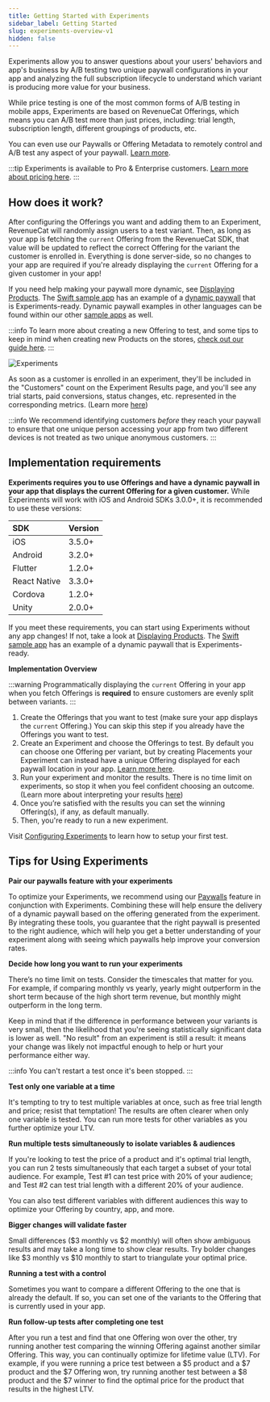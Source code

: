 ```yaml
---
title: Getting Started with Experiments
sidebar_label: Getting Started
slug: experiments-overview-v1
hidden: false
---
```


Experiments allow you to answer questions about your users' behaviors and app's business by A/B testing two unique paywall configurations in your app and analyzing the full subscription lifecycle to understand which variant is producing more value for your business.

While price testing is one of the most common forms of A/B testing in mobile apps, Experiments are based on RevenueCat Offerings, which means you can A/B test more than just prices, including: trial length, subscription length, different groupings of products, etc.

You can even use our Paywalls or Offering Metadata to remotely control and A/B test any aspect of your paywall. [Learn more](https://www.revenuecat.com/docs/offerings-guide#remotely-control-all-aspects-of-your-paywall).

:::tip
Experiments is available to Pro & Enterprise customers. [Learn more about pricing here](https://www.revenuecat.com/pricing/).
:::

## How does it work?

After configuring the Offerings you want and adding them to an Experiment, RevenueCat will randomly assign users to a test variant. Then, as long as your app is fetching the `current` Offering from the RevenueCat SDK, that value will be updated to reflect the correct Offering for the variant the customer is enrolled in. Everything is done server-side, so no changes to your app are required if you're already displaying the `current` Offering for a given customer in your app!

If you need help making your paywall more dynamic, see [Displaying Products](/getting-started/displaying-products). The [Swift sample app](https://github.com/RevenueCat/purchases-ios/tree/main/Examples) has an example of a [dynamic paywall](https://github.com/RevenueCat/purchases-ios/blob/main/Examples/MagicWeather/MagicWeather/Sources/Controllers/PaywallViewController.swift) that is Experiments-ready. Dynamic paywall examples in other languages can be found within our other [sample apps](https://www.revenuecat.com/docs/sample-apps) as well.

:::info
To learn more about creating a new Offering to test, and some tips to keep in mind when creating new Products on the stores, [check out our guide here](/tools/experiments-v1/creating-offerings-to-test).
:::

![Experiments](/docs_images/experiments/v1/experiments-learn.webp)

As soon as a customer is enrolled in an experiment, they'll be included in the "Customers" count on the Experiment Results page, and you'll see any trial starts, paid conversions, status changes, etc. represented in the corresponding metrics. (Learn more [here](/tools/experiments-v1/experiments-results-v1))

:::info
We recommend identifying customers _before_ they reach your paywall to ensure that one unique person accessing your app from two different devices is not treated as two unique anonymous customers.
:::

## Implementation requirements

**Experiments requires you to use Offerings and have a dynamic paywall in your app that displays the current Offering for a given customer.** While Experiments will work with iOS and Android SDKs 3.0.0+, it is recommended to use these versions:

| SDK          | Version |
| :----------- | :------ |
| iOS          | 3.5.0+  |
| Android      | 3.2.0+  |
| Flutter      | 1.2.0+  |
| React Native | 3.3.0+  |
| Cordova      | 1.2.0+  |
| Unity        | 2.0.0+  |

If you meet these requirements, you can start using Experiments without any app changes! If not, take a look at [Displaying Products](/getting-started/displaying-products). The [Swift sample app](https://github.com/RevenueCat/purchases-ios/tree/master/Examples/SwiftExample) has an example of a dynamic paywall that is Experiments-ready.

**Implementation Overview**

:::warning
Programmatically displaying the `current` Offering in your app when you fetch Offerings is **required** to ensure customers are evenly split between variants.
:::

1. Create the Offerings that you want to test (make sure your app displays the `current` Offering.) You can skip this step if you already have the Offerings you want to test.
2. Create an Experiment and choose the Offerings to test. By default you can choose one Offering per variant, but by creating Placements your Experiment can instead have a unique Offering displayed for each paywall location in your app. [Learn more here](https://www.revenuecat.com/docs/tools/experiments-v1/configuring-experiments-v1#using-placements-in-experiments).
3. Run your experiment and monitor the results. There is no time limit on experiments, so stop it when you feel confident choosing an outcome. (Learn more about interpreting your results [here](/tools/experiments-v1/experiments-results-v1))
4. Once you’re satisfied with the results you can set the winning Offering(s), if any, as default manually.
5. Then, you're ready to run a new experiment.

Visit [Configuring Experiments](https://www.revenuecat.com/docs/configuring-experiments-v1) to learn how to setup your first test.

## Tips for Using Experiments

**Pair our paywalls feature with your experiments**

To optimize your Experiments, we recommend using our [Paywalls](https://www.revenuecat.com/docs/tools/paywalls) feature in conjunction with Experiments. Combining these will help ensure the delivery of a dynamic paywall based on the offering generated from the experiment. By integrating these tools, you guarantee that the right paywall is presented to the right audience, which will help you get a better understanding of your experiment along with seeing which paywalls help improve your conversion rates.

**Decide how long you want to run your experiments**

There’s no time limit on tests. Consider the timescales that matter for you. For example, if comparing monthly vs yearly, yearly might outperform in the short term because of the high short term revenue, but monthly might outperform in the long term.

Keep in mind that if the difference in performance between your variants is very small, then the likelihood that you're seeing statistically significant data is lower as well. "No result" from an experiment is still a result: it means your change was likely not impactful enough to help or hurt your performance either way.

:::info
You can't restart a test once it's been stopped.
:::

**Test only one variable at a time**

It's tempting to try to test multiple variables at once, such as free trial length and price; resist that temptation! The results are often clearer when only one variable is tested. You can run more tests for other variables as you further optimize your LTV.

**Run multiple tests simultaneously to isolate variables & audiences**

If you're looking to test the price of a product and it's optimal trial length, you can run 2 tests simultaneously that each target a subset of your total audience. For example, Test #1 can test price with 20% of your audience; and Test #2 can test trial length with a different 20% of your audience.

You can also test different variables with different audiences this way to optimize your Offering by country, app, and more.

**Bigger changes will validate faster**

Small differences ($3 monthly vs $2 monthly) will often show ambiguous results and may take a long time to show clear results. Try bolder changes like $3 monthly vs $10 monthly to start to triangulate your optimal price.

**Running a test with a control**

Sometimes you want to compare a different Offering to the one that is already the default. If so, you can set one of the variants to the Offering that is currently used in your app.

**Run follow-up tests after completing one test**

After you run a test and find that one Offering won over the other, try running another test comparing the winning Offering against another similar Offering. This way, you can continually optimize for lifetime value (LTV). For example, if you were running a price test between a $5 product and a $7 product and the $7 Offering won, try running another test between a $8 product and the $7 winner to find the optimal price for the product that results in the highest LTV.
